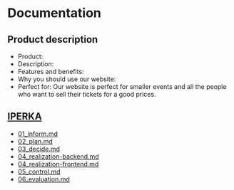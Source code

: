 # Documentation

## Product description 
- Product:
- Description:
- Features and benefits:
- Why you should use our website:
- Perfect for: Our website is perfect for smaller events and all the people who want to sell their tickets for a good prices.

## [IPERKA](https://github.com/Nepomuk5665/ShitTicket/tree/main/01_Documentation/01_iperka)
- [01_inform.md](https://github.com/Nepomuk5665/ShitTicket/blob/main/01_Documentation/01_iperka/01_inform.md)
- [02_plan.md](https://github.com/Nepomuk5665/ShitTicket/blob/main/01_Documentation/01_iperka/02_plan.md)
- [03_decide.md](https://github.com/Nepomuk5665/ShitTicket/blob/main/01_Documentation/01_iperka/03_decide.md)
- [04_realization-backend.md](https://github.com/Nepomuk5665/ShitTicket/blob/main/01_Documentation/01_iperka/04_realization-backend.md)
- [04_realization-frontend.md](https://github.com/Nepomuk5665/ShitTicket/blob/main/01_Documentation/01_iperka/04_realization-frontend.md)
- [05_control.md](https://github.com/Nepomuk5665/ShitTicket/blob/main/01_Documentation/01_iperka/05_control.md)
- [06_evaluation.md](https://github.com/Nepomuk5665/ShitTicket/blob/main/01_Documentation/01_iperka/06_evaluation.md)
